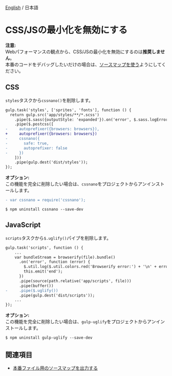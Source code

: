 [English](../help/disable-css-js-minification.md) / 日本語

# CSS/JSの最小化を無効にする

**注意:**  
Webパフォーマンスの観点から、CSS/JSの最小化を無効にするのは**推奨しません**。  
本番のコードをデバッグしたいだけの場合は、[ソースマップを使う](sourcemaps.md)ようにしてください。

## CSS
`styles`タスクから`cssnano()`を削除します。

```diff
gulp.task('styles', ['sprites', 'fonts'], function () {
  return gulp.src('app/styles/**/*.scss')
    .pipe($.sass({outputStyle: 'expanded'}).on('error', $.sass.logError))
    .pipe($.postcss([
-     autoprefixer({browsers: browsers}),
+     autoprefixer({browsers: browsers})
-     cssnano({
-       safe: true,
-       autoprefixer: false
-     })
    ]))
    .pipe(gulp.dest('dist/styles'));
});
```

**オプション:**  
この機能を完全に削除したい場合は、`cssnano`をプロジェクトからアンインストールします。

```diff
- var cssnano = require('cssnano');
```

```
$ npm uninstall cssnano --save-dev
```

## JavaScript
`scripts`タスクから`$.uglify()`パイプを削除します。

```diff
gulp.task('scripts', function () {
    ...
    var bundleStream = browserify(file).bundle()
      .on('error', function (error) {
        $.util.log($.util.colors.red('Browserify error:') + '\n' + error.message);
        this.emit('end');
      })
      .pipe(source(path.relative('app/scripts', file)))
      .pipe(buffer())
-     .pipe($.uglify())
      .pipe(gulp.dest('dist/scripts'));
    ...
});
```

**オプション:**  
この機能を完全に削除したい場合は、`gulp-uglify`をプロジェクトからアンインストールします。

```
$ npm uninstall gulp-uglify --save-dev
```

## 関連項目
- [本番ファイル用のソースマップを出力する](sourcemaps.md)
